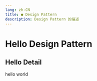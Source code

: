 ```yaml
---
lang: zh-CN
title: ● Design Pattern
description: Design Pattern 的描述
---
```


# Hello Design Pattern

## Hello Detail

hello world